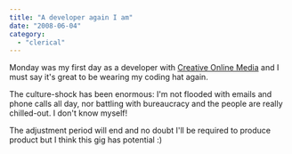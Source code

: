 ```yaml
---
title: "A developer again I am"
date: "2008-06-04"
category:
  - "clerical"
---
```


Monday was my first day as a developer with [Creative Online Media](http://creativeonlinemedia.com/) and I must say it's great to be wearing my coding hat again.

The culture-shock has been enormous: I'm not flooded with emails and phone calls all day, nor battling with bureaucracy and the people are really chilled-out. I don't know myself!

The adjustment period will end and no doubt I'll be required to produce product but I think this gig has potential :)
